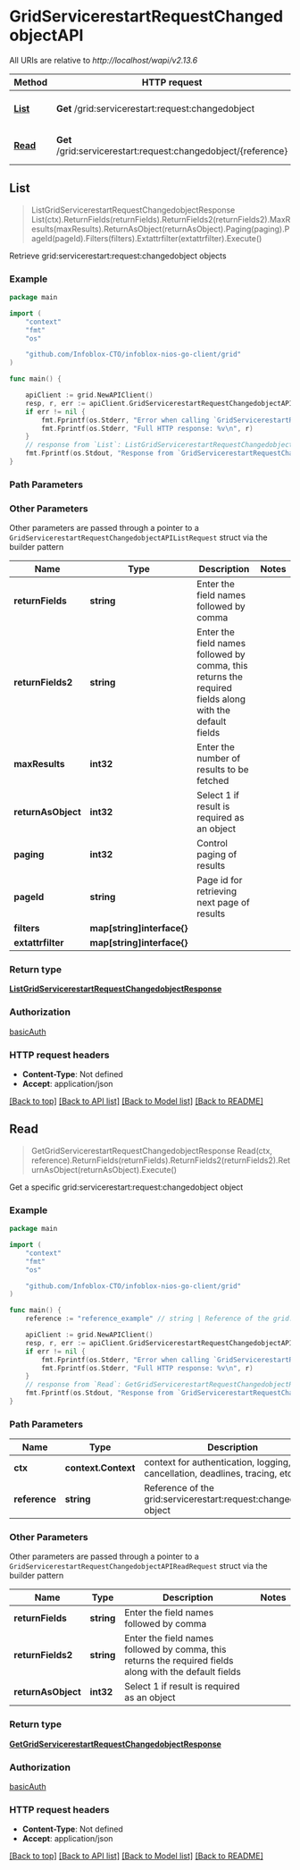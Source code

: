 # GridServicerestartRequestChangedobjectAPI

All URIs are relative to *http://localhost/wapi/v2.13.6*

Method | HTTP request | Description
------------- | ------------- | -------------
[**List**](GridServicerestartRequestChangedobjectAPI.md#List) | **Get** /grid:servicerestart:request:changedobject | Retrieve grid:servicerestart:request:changedobject objects
[**Read**](GridServicerestartRequestChangedobjectAPI.md#Read) | **Get** /grid:servicerestart:request:changedobject/{reference} | Get a specific grid:servicerestart:request:changedobject object



## List

> ListGridServicerestartRequestChangedobjectResponse List(ctx).ReturnFields(returnFields).ReturnFields2(returnFields2).MaxResults(maxResults).ReturnAsObject(returnAsObject).Paging(paging).PageId(pageId).Filters(filters).Extattrfilter(extattrfilter).Execute()

Retrieve grid:servicerestart:request:changedobject objects



### Example

```go
package main

import (
	"context"
	"fmt"
	"os"

	"github.com/Infoblox-CTO/infoblox-nios-go-client/grid"
)

func main() {

	apiClient := grid.NewAPIClient()
	resp, r, err := apiClient.GridServicerestartRequestChangedobjectAPI.List(context.Background()).Execute()
	if err != nil {
		fmt.Fprintf(os.Stderr, "Error when calling `GridServicerestartRequestChangedobjectAPI.List``: %v\n", err)
		fmt.Fprintf(os.Stderr, "Full HTTP response: %v\n", r)
	}
	// response from `List`: ListGridServicerestartRequestChangedobjectResponse
	fmt.Fprintf(os.Stdout, "Response from `GridServicerestartRequestChangedobjectAPI.List`: %v\n", resp)
}
```

### Path Parameters



### Other Parameters

Other parameters are passed through a pointer to a `GridServicerestartRequestChangedobjectAPIListRequest` struct via the builder pattern


Name | Type | Description  | Notes
------------- | ------------- | ------------- | -------------
**returnFields** | **string** | Enter the field names followed by comma | 
**returnFields2** | **string** | Enter the field names followed by comma, this returns the required fields along with the default fields | 
**maxResults** | **int32** | Enter the number of results to be fetched | 
**returnAsObject** | **int32** | Select 1 if result is required as an object | 
**paging** | **int32** | Control paging of results | 
**pageId** | **string** | Page id for retrieving next page of results | 
**filters** | **map[string]interface{}** |  | 
**extattrfilter** | **map[string]interface{}** |  | 

### Return type

[**ListGridServicerestartRequestChangedobjectResponse**](ListGridServicerestartRequestChangedobjectResponse.md)

### Authorization

[basicAuth](../README.md#basicAuth)

### HTTP request headers

- **Content-Type**: Not defined
- **Accept**: application/json

[[Back to top]](#) [[Back to API list]](../README.md#documentation-for-api-endpoints)
[[Back to Model list]](../README.md#documentation-for-models)
[[Back to README]](../README.md)


## Read

> GetGridServicerestartRequestChangedobjectResponse Read(ctx, reference).ReturnFields(returnFields).ReturnFields2(returnFields2).ReturnAsObject(returnAsObject).Execute()

Get a specific grid:servicerestart:request:changedobject object



### Example

```go
package main

import (
	"context"
	"fmt"
	"os"

	"github.com/Infoblox-CTO/infoblox-nios-go-client/grid"
)

func main() {
	reference := "reference_example" // string | Reference of the grid:servicerestart:request:changedobject object

	apiClient := grid.NewAPIClient()
	resp, r, err := apiClient.GridServicerestartRequestChangedobjectAPI.Read(context.Background(), reference).Execute()
	if err != nil {
		fmt.Fprintf(os.Stderr, "Error when calling `GridServicerestartRequestChangedobjectAPI.Read``: %v\n", err)
		fmt.Fprintf(os.Stderr, "Full HTTP response: %v\n", r)
	}
	// response from `Read`: GetGridServicerestartRequestChangedobjectResponse
	fmt.Fprintf(os.Stdout, "Response from `GridServicerestartRequestChangedobjectAPI.Read`: %v\n", resp)
}
```

### Path Parameters


Name | Type | Description  | Notes
------------- | ------------- | ------------- | -------------
**ctx** | **context.Context** | context for authentication, logging, cancellation, deadlines, tracing, etc.
**reference** | **string** | Reference of the grid:servicerestart:request:changedobject object | 

### Other Parameters

Other parameters are passed through a pointer to a `GridServicerestartRequestChangedobjectAPIReadRequest` struct via the builder pattern


Name | Type | Description  | Notes
------------- | ------------- | ------------- | -------------
**returnFields** | **string** | Enter the field names followed by comma | 
**returnFields2** | **string** | Enter the field names followed by comma, this returns the required fields along with the default fields | 
**returnAsObject** | **int32** | Select 1 if result is required as an object | 

### Return type

[**GetGridServicerestartRequestChangedobjectResponse**](GetGridServicerestartRequestChangedobjectResponse.md)

### Authorization

[basicAuth](../README.md#basicAuth)

### HTTP request headers

- **Content-Type**: Not defined
- **Accept**: application/json

[[Back to top]](#) [[Back to API list]](../README.md#documentation-for-api-endpoints)
[[Back to Model list]](../README.md#documentation-for-models)
[[Back to README]](../README.md)

